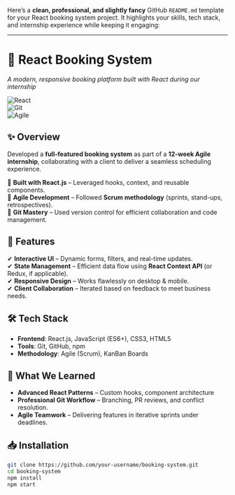 Here’s a **clean, professional, and slightly fancy** GitHub `README.md` template for your React booking system project. It highlights your skills, tech stack, and internship experience while keeping it engaging:  

---  

# **📅 React Booking System**  
*A modern, responsive booking platform built with React during our internship*  

![React](https://img.shields.io/badge/-React-61DAFB?logo=react&logoColor=white)  
![Git](https://img.shields.io/badge/-Git-F05032?logo=git&logoColor=white)  
![Agile](https://img.shields.io/badge/-Agile-009688?logo=agile&logoColor=white)  

## **✨ Overview**  
Developed a **full-featured booking system** as part of a **12-week Agile internship**, collaborating with a client to deliver a seamless scheduling experience.  

🔹 **Built with React.js** – Leveraged hooks, context, and reusable components.  
🔹 **Agile Development** – Followed **Scrum methodology** (sprints, stand-ups, retrospectives).  
🔹 **Git Mastery** – Used version control for efficient collaboration and code management.  

## **🚀 Features**  
✔ **Interactive UI** – Dynamic forms, filters, and real-time updates.  
✔ **State Management** – Efficient data flow using **React Context API** (or Redux, if applicable).  
✔ **Responsive Design** – Works flawlessly on desktop & mobile.  
✔ **Client Collaboration** – Iterated based on feedback to meet business needs.  

## **🛠 Tech Stack**  
- **Frontend**: React.js, JavaScript (ES6+), CSS3, HTML5  
- **Tools**: Git, GitHub, npm  
- **Methodology**: Agile (Scrum), KanBan Boards

## **📌 What We Learned**  
- **Advanced React Patterns** – Custom hooks, component architecture  
- **Professional Git Workflow** – Branching, PR reviews, and conflict resolution.  
- **Agile Teamwork** – Delivering features in iterative sprints under deadlines.  


## **📥 Installation**  
```bash  
git clone https://github.com/your-username/booking-system.git  
cd booking-system  
npm install  
npm start  
```  

